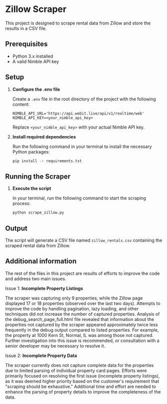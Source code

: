 # Zillow Scraper

This project is designed to scrape rental data from Zillow and store the results in a CSV file.

## Prerequisites

- Python 3.x installed
- A valid Nimble API key

## Setup

1. **Configure the .env file**

   Create a `.env` file in the root directory of the project with the following content:

   ```
   NIMBLE_API_URL='https://api.webit.live/api/v1/realtime/web'
   NIMBLE_API_KEY=<your_nimble_api_key>
   ```

   Replace `<your_nimble_api_key>` with your actual Nimble API key.

2. **Install required dependencies**

   Run the following command in your terminal to install the necessary Python packages:

   ```bash
   pip install -r requirements.txt
   ```

## Running the Scraper

1. **Execute the script**

   In your terminal, run the following command to start the scraping process:

   ```bash
   python scrape_zillow.py
   ```

## Output

The script will generate a CSV file named `zillow_rentals.csv` containing the scraped rental data from Zillow.


## Additional information

The rest of the files in this project are results of efforts to improve the code and address two main issues.

Issue 1: **Incomplete Property Listings**

The scraper was capturing only 9 properties, while the Zillow page displayed 17 or 18 properties (observed over the last two days). Attempts to improve the code by handling pagination, lazy loading, and other techniques did not increase the number of captured properties. Analysis of the debug_search_page_full.html file revealed that information about the properties not captured by the scraper appeared approximately twice less frequently in the debug output compared to listed properties. For example, the property at 1000 Kern St, Normal, IL was among those not captured. Further investigation into this issue is recommended, or consultation with a senior developer may be necessary to resolve it.

Issue 2: **Incomplete Property Data**

The scraper currently does not capture complete data for the properties due to limited parsing of individual property card pages. Efforts were primarily focused on resolving the first issue (incomplete property listings), as it was deemed higher priority based on the customer's requirement that "scraping should be exhaustive." Additional time and effort are needed to enhance the parsing of property details to improve the completeness of the data.